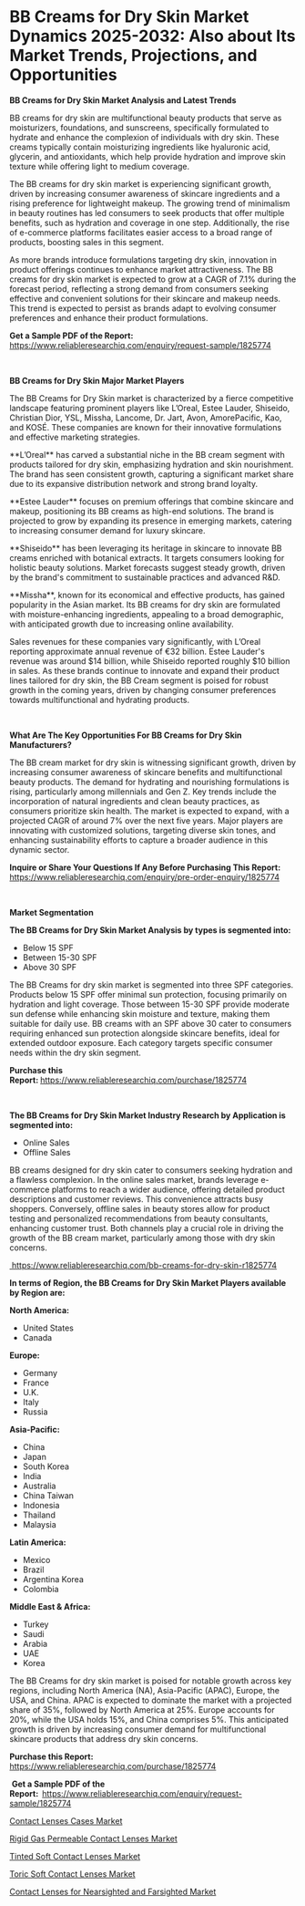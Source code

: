 <p><h1>BB Creams for Dry Skin Market Dynamics 2025-2032: Also about Its Market Trends, Projections, and Opportunities</h1></p><p><strong>BB Creams for Dry Skin Market Analysis and Latest Trends</strong></p>
<p><p>BB creams for dry skin are multifunctional beauty products that serve as moisturizers, foundations, and sunscreens, specifically formulated to hydrate and enhance the complexion of individuals with dry skin. These creams typically contain moisturizing ingredients like hyaluronic acid, glycerin, and antioxidants, which help provide hydration and improve skin texture while offering light to medium coverage.</p><p>The BB creams for dry skin market is experiencing significant growth, driven by increasing consumer awareness of skincare ingredients and a rising preference for lightweight makeup. The growing trend of minimalism in beauty routines has led consumers to seek products that offer multiple benefits, such as hydration and coverage in one step. Additionally, the rise of e-commerce platforms facilitates easier access to a broad range of products, boosting sales in this segment.</p><p>As more brands introduce formulations targeting dry skin, innovation in product offerings continues to enhance market attractiveness. The BB creams for dry skin market is expected to grow at a CAGR of 7.1% during the forecast period, reflecting a strong demand from consumers seeking effective and convenient solutions for their skincare and makeup needs. This trend is expected to persist as brands adapt to evolving consumer preferences and enhance their product formulations.</p></p>
<p><strong>Get a Sample PDF of the Report:&nbsp;</strong> <a href="https://www.reliableresearchiq.com/enquiry/request-sample/1825774?utm_campaign=1141&utm_medium=2&utm_source=Github&utm_content=ia&utm_term=04042025&utm_id=bb-creams-for-dry-skin">https://www.reliableresearchiq.com/enquiry/request-sample/1825774</a></p>
<p>&nbsp;</p>
<p><strong>BB Creams for Dry Skin Major Market Players</strong></p>
<p><p>The BB Creams for Dry Skin market is characterized by a fierce competitive landscape featuring prominent players like L’Oreal, Estee Lauder, Shiseido, Christian Dior, YSL, Missha, Lancome, Dr. Jart, Avon, AmorePacific, Kao, and KOSÉ. These companies are known for their innovative formulations and effective marketing strategies.</p><p>**L’Oreal** has carved a substantial niche in the BB cream segment with products tailored for dry skin, emphasizing hydration and skin nourishment. The brand has seen consistent growth, capturing a significant market share due to its expansive distribution network and strong brand loyalty.</p><p>**Estee Lauder** focuses on premium offerings that combine skincare and makeup, positioning its BB creams as high-end solutions. The brand is projected to grow by expanding its presence in emerging markets, catering to increasing consumer demand for luxury skincare.</p><p>**Shiseido** has been leveraging its heritage in skincare to innovate BB creams enriched with botanical extracts. It targets consumers looking for holistic beauty solutions. Market forecasts suggest steady growth, driven by the brand's commitment to sustainable practices and advanced R&D.</p><p>**Missha**, known for its economical and effective products, has gained popularity in the Asian market. Its BB creams for dry skin are formulated with moisture-enhancing ingredients, appealing to a broad demographic, with anticipated growth due to increasing online availability.</p><p>Sales revenues for these companies vary significantly, with L’Oreal reporting approximate annual revenue of €32 billion. Estee Lauder's revenue was around $14 billion, while Shiseido reported roughly $10 billion in sales. As these brands continue to innovate and expand their product lines tailored for dry skin, the BB Cream segment is poised for robust growth in the coming years, driven by changing consumer preferences towards multifunctional and hydrating products.</p></p>
<p>&nbsp;</p>
<p><strong>What Are The Key Opportunities For BB Creams for Dry Skin Manufacturers?</strong></p>
<p><p>The BB cream market for dry skin is witnessing significant growth, driven by increasing consumer awareness of skincare benefits and multifunctional beauty products. The demand for hydrating and nourishing formulations is rising, particularly among millennials and Gen Z. Key trends include the incorporation of natural ingredients and clean beauty practices, as consumers prioritize skin health. The market is expected to expand, with a projected CAGR of around 7% over the next five years. Major players are innovating with customized solutions, targeting diverse skin tones, and enhancing sustainability efforts to capture a broader audience in this dynamic sector.</p></p>
<p><strong>Inquire or Share Your Questions If Any Before Purchasing This Report:</strong> <a href="https://www.reliableresearchiq.com/enquiry/pre-order-enquiry/1825774?utm_campaign=1141&utm_medium=2&utm_source=Github&utm_content=ia&utm_term=04042025&utm_id=bb-creams-for-dry-skin">https://www.reliableresearchiq.com/enquiry/pre-order-enquiry/1825774</a></p>
<p>&nbsp;</p>
<p><strong>Market Segmentation</strong></p>
<p><strong>The BB Creams for Dry Skin Market Analysis by types is segmented into:</strong></p>
<p><ul><li>Below 15 SPF</li><li>Between 15-30 SPF</li><li>Above 30 SPF</li></ul></p>
<p><p>The BB Creams for dry skin market is segmented into three SPF categories. Products below 15 SPF offer minimal sun protection, focusing primarily on hydration and light coverage. Those between 15-30 SPF provide moderate sun defense while enhancing skin moisture and texture, making them suitable for daily use. BB creams with an SPF above 30 cater to consumers requiring enhanced sun protection alongside skincare benefits, ideal for extended outdoor exposure. Each category targets specific consumer needs within the dry skin segment.</p></p>
<p><strong>Purchase this Report:&nbsp;</strong><a href="https://www.reliableresearchiq.com/purchase/1825774?utm_campaign=1141&utm_medium=2&utm_source=Github&utm_content=ia&utm_term=04042025&utm_id=bb-creams-for-dry-skin">https://www.reliableresearchiq.com/purchase/1825774</a></p>
<p>&nbsp;</p>
<p><strong>The BB Creams for Dry Skin Market Industry Research by Application is segmented into:</strong></p>
<p><ul><li>Online Sales</li><li>Offline Sales</li></ul></p>
<p><p>BB creams designed for dry skin cater to consumers seeking hydration and a flawless complexion. In the online sales market, brands leverage e-commerce platforms to reach a wider audience, offering detailed product descriptions and customer reviews. This convenience attracts busy shoppers. Conversely, offline sales in beauty stores allow for product testing and personalized recommendations from beauty consultants, enhancing customer trust. Both channels play a crucial role in driving the growth of the BB cream market, particularly among those with dry skin concerns.</p></p>
<p><a href="https://www.reliableresearchiq.com/bb-creams-for-dry-skin-r1825774?utm_campaign=1141&utm_medium=2&utm_source=Github&utm_content=ia&utm_term=04042025&utm_id=bb-creams-for-dry-skin">&nbsp;https://www.reliableresearchiq.com/bb-creams-for-dry-skin-r1825774</a></p>
<p><strong>In terms of Region, the BB Creams for Dry Skin Market Players available by Region are:</strong></p>
<p>
    <p> <strong> North America: </strong>
        <ul>
            <li>United States</li>
            <li>Canada</li>
        </ul>
        </p> 
    <p> <strong> Europe: </strong>
        <ul>
            <li>Germany</li>
            <li>France</li>
            <li>U.K.</li>
            <li>Italy</li>
            <li>Russia</li>
        </ul>
        </p> 
    <p> <strong> Asia-Pacific: </strong>
        <ul>
            <li>China</li>
            <li>Japan</li>
            <li>South Korea</li>
            <li>India</li>
            <li>Australia</li>
            <li>China Taiwan</li>
            <li>Indonesia</li>
            <li>Thailand</li>
            <li>Malaysia</li>
        </ul>
        </p> 
    <p> <strong> Latin America: </strong>
        <ul>
            <li>Mexico</li>
            <li>Brazil</li>
            <li>Argentina Korea</li>
            <li>Colombia</li>
        </ul>
        </p> 
    <p> <strong> Middle East & Africa: </strong>
        <ul>
            <li>Turkey</li>
            <li>Saudi</li>
            <li>Arabia</li>
            <li>UAE</li>
            <li>Korea</li>
        </ul>
    </p>
    </p>
<p><p>The BB Creams for dry skin market is poised for notable growth across key regions, including North America (NA), Asia-Pacific (APAC), Europe, the USA, and China. APAC is expected to dominate the market with a projected share of 35%, followed by North America at 25%. Europe accounts for 20%, while the USA holds 15%, and China comprises 5%. This anticipated growth is driven by increasing consumer demand for multifunctional skincare products that address dry skin concerns.</p></p>
<p><strong>Purchase this Report: </strong><a href="https://www.reliableresearchiq.com/purchase/1825774?utm_campaign=1141&utm_medium=2&utm_source=Github&utm_content=ia&utm_term=04042025&utm_id=bb-creams-for-dry-skin">https://www.reliableresearchiq.com/purchase/1825774</a></p>
<p>&nbsp;<strong>Get a Sample PDF of the Report:&nbsp;&nbsp;</strong><a href="https://www.reliableresearchiq.com/enquiry/request-sample/1825774?utm_campaign=1141&utm_medium=2&utm_source=Github&utm_content=ia&utm_term=04042025&utm_id=bb-creams-for-dry-skin">https://www.reliableresearchiq.com/enquiry/request-sample/1825774</a></p>
<p><strong></strong></p>
<p><p><a href="https://github.com/cwasicioaie/Market-Research-Report-List-1/blob/main/contact-lenses-cases-market.md?utm_campaign=1141&utm_medium=2&utm_source=Github&utm_content=ia&utm_term=04042025&utm_id=bb-creams-for-dry-skin">Contact Lenses Cases Market</a></p><p><a href="https://github.com/qianyateina/Market-Research-Report-List-1/blob/main/rigid-gas-permeable-contact-lenses-market.md?utm_campaign=1141&utm_medium=2&utm_source=Github&utm_content=ia&utm_term=04042025&utm_id=bb-creams-for-dry-skin">Rigid Gas Permeable Contact Lenses Market</a></p><p><a href="https://github.com/ebalabenoot/Market-Research-Report-List-1/blob/main/tinted-soft-contact-lenses-market.md?utm_campaign=1141&utm_medium=2&utm_source=Github&utm_content=ia&utm_term=04042025&utm_id=bb-creams-for-dry-skin">Tinted Soft Contact Lenses Market</a></p><p><a href="https://github.com/jensanohishi/Market-Research-Report-List-1/blob/main/toric-soft-contact-lenses-market.md?utm_campaign=1141&utm_medium=2&utm_source=Github&utm_content=ia&utm_term=04042025&utm_id=bb-creams-for-dry-skin">Toric Soft Contact Lenses Market</a></p><p><a href="https://github.com/handyiongikg/Market-Research-Report-List-1/blob/main/contact-lenses-for-nearsighted-and-farsighted-market.md?utm_campaign=1141&utm_medium=2&utm_source=Github&utm_content=ia&utm_term=04042025&utm_id=bb-creams-for-dry-skin">Contact Lenses for Nearsighted and Farsighted Market</a></p></p>